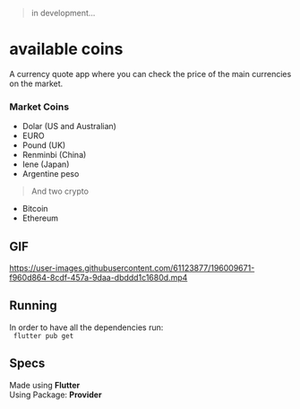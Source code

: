 > in development...

# available coins
 A currency quote app where you can check the price of the main currencies on the market.

### Market Coins

- Dolar (US and Australian)
- EURO
- Pound (UK)
- Renminbi (China)
- Iene (Japan)
- Argentine peso

> And two crypto

- Bitcoin
- Ethereum

## GIF

https://user-images.githubusercontent.com/61123877/196009671-f960d864-8cdf-457a-9daa-dbddd1c1680d.mp4

## Running
In order to have all the dependencies run:<br>
``` flutter pub get```

## Specs
Made using **Flutter** <br>
Using Package: **Provider**
